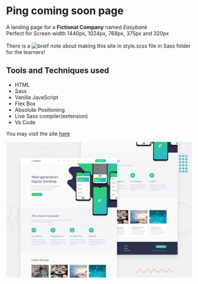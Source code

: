 # Ping coming soon page
A landing page for a **Fictional Company** named *Easybank*
<br>
Perfect for Screen width 1440px, 1024px, 768px, 375px and 320px
</br>
</br>
There is a ![brief note](https://github.com/RocTanweer/FrontEnd/blob/master/Projects/EasyBank/Sass/style.scss) about making this site in style.scss file in Sass folder for the learners!


## Tools and Techniques used
- HTML
- Sass
- Vanilla JavaScript
- Flex Box
- Absolute Positioning 
- Live Sass compiler(extension)
- Vs Code

You may visit the site [here](https://pingcomingsoonpage.vercel.app/)

![Easybank preview](./design/desktop-preview.jpg)